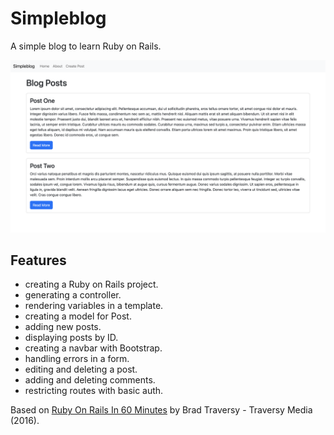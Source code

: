 # Simpleblog

A simple blog to learn Ruby on Rails.

<p align="center">
    <img src="screenshot.png">
</p>

## Features

- creating a Ruby on Rails project.
- generating a controller.
- rendering variables in a template.
- creating a model for Post.
- adding new posts.
- displaying posts by ID.
- creating a navbar with Bootstrap.
- handling errors in a form.
- editing and deleting a post.
- adding and deleting comments.
- restricting routes with basic auth.

Based on [Ruby On Rails In 60 Minutes](https://www.youtube.com/watch?v=pPy0GQJLZUM) by Brad Traversy - Traversy Media (2016).
